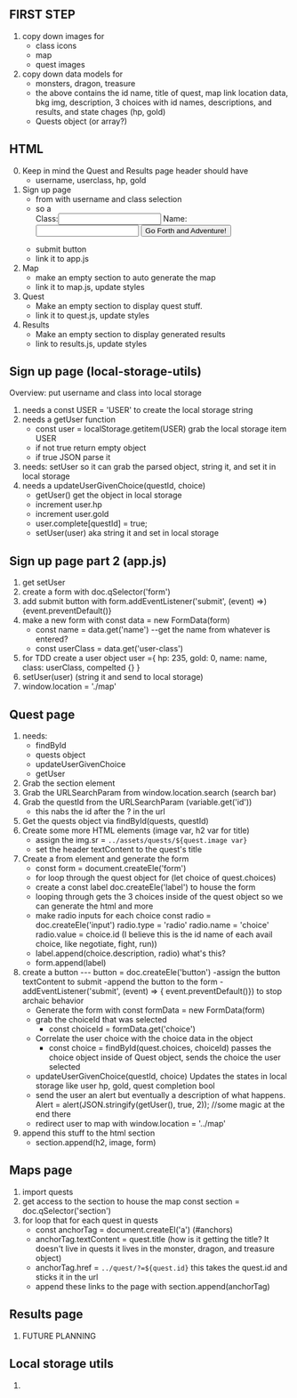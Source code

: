 ## FIRST STEP
1) copy down images for
    - class icons
    - map
    - quest images
2) copy down data models for
    - monsters, dragon, treasure
    - the above contains the id name, title of quest, map link location data, bkg img, description, 3 choices with id names, descriptions, and results, and state chages (hp, gold)
    - Quests object (or array?)

## HTML
0) Keep in mind the Quest and Results page header should have
    - username, userclass, hp, gold
1) Sign up page
    - from with username and class selection
    - so a <form><label>Class:<input name="user-class" /></label>
    <label>Name: <input name="name" /></label>
    <button>Go Forth and Adventure!</button>
    - submit button
    - link it to app.js
2) Map
    - make an empty section to auto generate the map
    - link it to map.js, update styles
3) Quest
    - Make an empty section to display quest stuff. 
    - link it to quest.js, update styles
4) Results
    - Make an empty section to display generated results
    - link to results.js, update styles


## Sign up page (local-storage-utils)
Overview: put username and class into local storage
1) needs a const USER = 'USER' to create the local storage string
2) needs a getUser function
    - const user = localStorage.getitem(USER) grab the local storage item USER
    - if not true return empty object
    - if true JSON parse it
3) needs: setUser so it can grab the parsed object, string it, and set it in local storage
4) needs a updateUserGivenChoice(questId, choice)
    - getUser() get the object in local storage
    - increment user.hp
    - increment user.gold
    - user.complete[questId] = true;
    - setUser(user) aka string it and set in local storage

## Sign up page part 2 (app.js)
1) get setUser
2) create a form with doc.qSelector('form')
3) add submit button with form.addEventListener('submit', (event) =>)
    {event.preventDefault()}
4) make a new form with const data = new FormData(form)
    - const name = data.get('name') --get the name from whatever is entered?
    - const userClass = data.get('user-class')
5) for TDD create a user object user ={
    hp: 235,
    gold: 0,
    name: name,
    class: userClass,
    compelted {}
}
6) setUser(user) (string it and send to local storage)
7) window.location = './map'

## Quest page
1) needs:
    - findById
    - quests object
    - updateUserGivenChoice
    - getUser
2) Grab the section element
3) Grab the URLSearchParam from window.location.search (search bar)
4) Grab the questId from the URLSearchParam (variable.get('id'))
    - this nabs the id after the ? in the url
5) Get the quests object via findById(quests, questId)
6) Create some more HTML elements (image var, h2 var for title)
    - assign the img.sr = `../assets/quests/${quest.image var}` 
    - set the header textContent to the quest's title
7) Create a from element and generate the form
    - const form = document.createEle('form')
    - for loop through the quest object for (let choice of quest.choices)
    - create a const label doc.createEle('label') to house the form
    - looping through gets the 3 choices inside of the quest object so we can generate the html and more
    - make radio inputs for each choice
    const radio = doc.createEle('input')
    radio.type = 'radio'
    radio.name = 'choice'
    radio.value = choice.id (I believe this is the id name of each avail choice, like negotiate, fight, run))
    - label.append(choice.description, radio) what's this?
    - form.append(label)
8) create a button --- button = doc.createEle('button')
    -assign the button textContent to submit
    -append the button to the form
    -addEventListener('submit', (event) => { event.preventDefault()}) to stop archaic behavior
    - Generate the form with const formData = new FormData(form)
    - grab the choiceId that was selected 
        - const choiceId = formData.get('choice')
    - Correlate the user choice with the choice data in the object
         - const choice = findById(quest.choices, choiceId) passes the choice object inside of Quest object, sends the choice the user selected
    - updateUserGivenChoice(questId, choice) Updates the states in local storage like user hp, gold, quest completion bool
    - send the user an alert but eventually a description of what happens. Alert = alert(JSON.stringify(getUser(), true, 2)); //some magic at the end there
    - redirect user to map with window.location = '../map'
9) append this stuff to the html section
    - section.append(h2, image, form)

## Maps page
1) import quests
2) get access to the section to house the map const section = doc.qSelector('section')
3) for loop that for each quest in quests
    - const anchorTag = document.createEl('a') (#anchors)
    - anchorTag.textContent = quest.title (how is it getting the title? It doesn't live in quests it lives in the monster, dragon, and treasure object)
    - anchorTag.href = `../quest/?=${quest.id}`  this takes the quest.id and sticks it in the url
    - append these links to the page with section.append(anchorTag)

## Results page
1) FUTURE PLANNING

## Local storage utils
1)